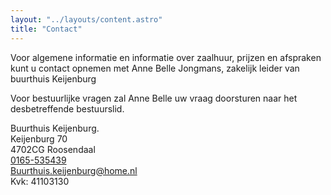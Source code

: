 ```yaml
---
layout: "../layouts/content.astro"
title: "Contact"
---
```


Voor algemene informatie en informatie over zaalhuur, prijzen en afspraken kunt u contact opnemen met Anne Belle Jongmans, zakelijk leider van buurthuis Keijenburg

Voor bestuurlijke vragen zal Anne Belle uw vraag doorsturen naar het desbetreffende bestuurslid.

Buurthuis Keijenburg.  
Keijenburg 70  
4702CG Roosendaal  
[0165-535439 ](tel:0165535439)  
[Buurthuis.keijenburg@home.nl](mailto:Buurthuis.keijenburg@home.nl)  
Kvk: 41103130
